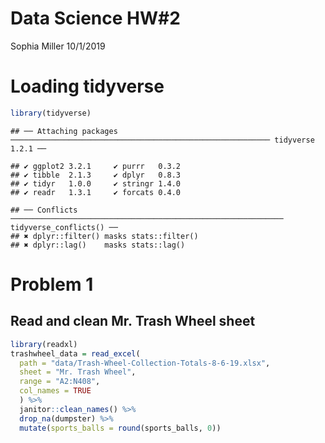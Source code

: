 Data Science HW\#2
================
Sophia Miller
10/1/2019

# Loading tidyverse

``` r
library(tidyverse)
```

    ## ── Attaching packages ────────────────────────────────────────────────────────── tidyverse 1.2.1 ──

    ## ✔ ggplot2 3.2.1     ✔ purrr   0.3.2
    ## ✔ tibble  2.1.3     ✔ dplyr   0.8.3
    ## ✔ tidyr   1.0.0     ✔ stringr 1.4.0
    ## ✔ readr   1.3.1     ✔ forcats 0.4.0

    ## ── Conflicts ───────────────────────────────────────────────────────────── tidyverse_conflicts() ──
    ## ✖ dplyr::filter() masks stats::filter()
    ## ✖ dplyr::lag()    masks stats::lag()

# Problem 1

## Read and clean Mr. Trash Wheel sheet

``` r
library(readxl)
trashwheel_data = read_excel(
  path = "data/Trash-Wheel-Collection-Totals-8-6-19.xlsx",
  sheet = "Mr. Trash Wheel",
  range = "A2:N408",
  col_names = TRUE
  ) %>%
  janitor::clean_names() %>%
  drop_na(dumpster) %>%
  mutate(sports_balls = round(sports_balls, 0))
```
